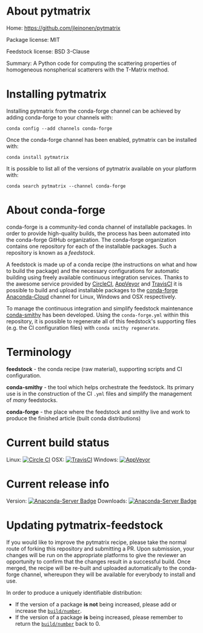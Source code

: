 About pytmatrix
===============

Home: https://github.com/jleinonen/pytmatrix

Package license: MIT

Feedstock license: BSD 3-Clause

Summary: A Python code for computing the scattering properties of homogeneous nonspherical scatterers with the T-Matrix method.



Installing pytmatrix
====================

Installing pytmatrix from the conda-forge channel can be achieved by adding conda-forge to your channels with:

```
conda config --add channels conda-forge
```

Once the conda-forge channel has been enabled, pytmatrix can be installed with:

```
conda install pytmatrix
```

It is possible to list all of the versions of pytmatrix available on your platform with:

```
conda search pytmatrix --channel conda-forge
```


About conda-forge
=================

conda-forge is a community-led conda channel of installable packages.
In order to provide high-quality builds, the process has been automated into the
conda-forge GitHub organization. The conda-forge organization contains one repository
for each of the installable packages. Such a repository is known as a *feedstock*.

A feedstock is made up of a conda recipe (the instructions on what and how to build
the package) and the necessary configurations for automatic building using freely
available continuous integration services. Thanks to the awesome service provided by
[CircleCI](https://circleci.com/), [AppVeyor](http://www.appveyor.com/)
and [TravisCI](https://travis-ci.org/) it is possible to build and upload installable
packages to the [conda-forge](https://anaconda.org/conda-forge)
[Anaconda-Cloud](http://docs.anaconda.org/) channel for Linux, Windows and OSX respectively.

To manage the continuous integration and simplify feedstock maintenance
[conda-smithy](http://github.com/conda-forge/conda-smithy) has been developed.
Using the ``conda-forge.yml`` within this repository, it is possible to regenerate all of
this feedstock's supporting files (e.g. the CI configuration files) with ``conda smithy regenerate``.


Terminology
===========

**feedstock** - the conda recipe (raw material), supporting scripts and CI configuration.

**conda-smithy** - the tool which helps orchestrate the feedstock.
                   Its primary use is in the construction of the CI ``.yml`` files
                   and simplify the management of *many* feedstocks.

**conda-forge** - the place where the feedstock and smithy live and work to
                  produce the finished article (built conda distributions)

Current build status
====================

Linux: [![Circle CI](https://circleci.com/gh/conda-forge/pytmatrix-feedstock.svg?style=svg)](https://circleci.com/gh/conda-forge/pytmatrix-feedstock)
OSX: [![TravisCI](https://travis-ci.org/conda-forge/pytmatrix-feedstock.svg?branch=master)](https://travis-ci.org/conda-forge/pytmatrix-feedstock)
Windows: [![AppVeyor](https://ci.appveyor.com/api/projects/status/github/conda-forge/pytmatrix-feedstock?svg=True)](https://ci.appveyor.com/project/conda-forge/pytmatrix-feedstock/branch/master)

Current release info
====================
Version: [![Anaconda-Server Badge](https://anaconda.org/conda-forge/pytmatrix/badges/version.svg)](https://anaconda.org/conda-forge/pytmatrix)
Downloads: [![Anaconda-Server Badge](https://anaconda.org/conda-forge/pytmatrix/badges/downloads.svg)](https://anaconda.org/conda-forge/pytmatrix)


Updating pytmatrix-feedstock
============================

If you would like to improve the pytmatrix recipe, please take the normal
route of forking this repository and submitting a PR. Upon submission, your changes will
be run on the appropriate platforms to give the reviewer an opportunity to confirm that the
changes result in a successful build. Once merged, the recipe will be re-built and uploaded
automatically to the conda-forge channel, whereupon they will be available for everybody to
install and use.

In order to produce a uniquely identifiable distribution:
 * If the version of a package **is not** being increased, please add or increase
   the [``build/number``](http://conda.pydata.org/docs/building/meta-yaml.html#build-number-and-string).
 * If the version of a package **is** being increased, please remember to return
   the [``build/number``](http://conda.pydata.org/docs/building/meta-yaml.html#build-number-and-string)
   back to 0.

